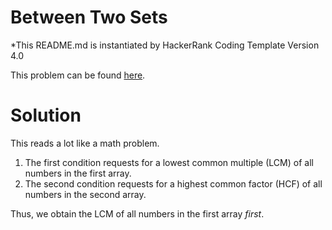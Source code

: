 # Between Two Sets
*This README.md is instantiated by HackerRank Coding Template Version 4.0

This problem can be found [here](https://www.hackerrank.com/challenges/between-two-sets/problem?utm_campaign=challenge-recommendation).

# Solution
This reads a lot like a math problem. 
1. The first condition requests for a lowest common multiple (LCM) of all numbers in the first array. 
2. The second condition requests for a highest common factor (HCF) of all numbers in the second array.

Thus, we obtain the LCM of all numbers in the first array *first*. 